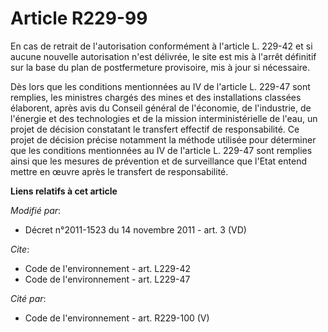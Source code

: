 # Article R229-99

En cas de retrait de l'autorisation conformément à l'article L. 229-42 et si aucune nouvelle autorisation n'est délivrée, le
site est mis à l'arrêt définitif sur la base du plan de postfermeture provisoire, mis à jour si nécessaire.

Dès lors que les conditions mentionnées au IV de l'article L. 229-47 sont remplies, les ministres chargés des mines et des
installations classées élaborent, après avis du Conseil général de l'économie, de l'industrie, de l'énergie et des
technologies et de la mission interministérielle de l'eau, un projet de décision constatant le transfert effectif de
responsabilité. Ce projet de décision précise notamment la méthode utilisée pour déterminer que les conditions mentionnées au
IV de l'article L. 229-47 sont remplies ainsi que les mesures de prévention et de surveillance que l'Etat entend mettre en
œuvre après le transfert de responsabilité.

**Liens relatifs à cet article**

_Modifié par_:

  - Décret n°2011-1523 du 14 novembre 2011 - art. 3 (VD)

_Cite_:

  - Code de l'environnement - art. L229-42
  - Code de l'environnement - art. L229-47

_Cité par_:

  - Code de l'environnement - art. R229-100 (V)
